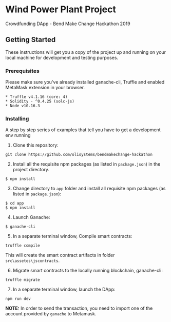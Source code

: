 # Wind Power Plant Project
Crowdfunding DApp - Bend Make Change Hackathon 2019

## Getting Started

These instructions will get you a copy of the project up and running on your local machine for development and testing purposes.

### Prerequisites

Please make sure you've already installed ganache-cli, Truffle and enabled MetaMask extension in your browser.

```
* Truffle v4.1.16 (core: 4)
* Solidity - ^0.4.25 (solc-js)
* Node v10.16.3
```

### Installing

A step by step series of examples that tell you have to get a development env running

1. Clone this repository:

```
git clone https://github.com/olisystems/bendmakechange-hackathon
```

2. Install all the requisite npm packages (as listed in ```package.json```) in the project directory.

```$ npm install```

3. Change directory to ```app``` folder and install all requisite npm packages (as listed in ```package.json```):

```
$ cd app
$ npm install
```

4. Launch Ganache:

```
$ ganache-cli
```

5. In a separate terminal window, Compile smart contracts:

```
truffle compile
```

This will create the smart contract artifacts in folder ```src\assetes\jscontracts```.

6. Migrate smart contracts to the locally running blockchain, ganache-cli:

```
truffle migrate
```

7. In a separate terminal window, launch the DApp:

```
npm run dev
```
**NOTE:** In order to send the transaction, you need to import one of the account provided by `ganache` to Metamask.
